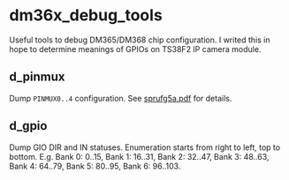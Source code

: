 dm36x\_debug\_tools
===================

Useful tools to debug DM365/DM368 chip configuration.
I writed this in hope to determine meanings of GPIOs on TS38F2 IP camera module.


d\_pinmux
---------

Dump `PINMUX0..4` configuration.
See [sprufg5a.pdf][sprufg5a] for details.


d\_gpio
-------

Dump GIO DIR and IN statuses.
Enumeration starts from right to left, top to bottom.
E.g. Bank 0: 0..15, Bank 1: 16..31,
Bank 2: 32..47, Bank 3: 48..63,
Bank 4: 64..79, Bank 5: 80..95,
Bank 6: 96..103.


[sprufg5a]: http://www.ti.com/lit/ug/sprufg5a/sprufg5a.pdf
